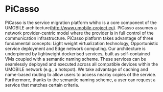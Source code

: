# PiCasso
PiCasso is the service migration platform whihc is a core component of the UMOBILE architecture(http://www.umobile-project.eu). PiCasso assumes a network provider-centric model where the provider is in full control of the communication infrastructure. PiCasso platform takes advantage of three fundamental concepts: Light weight virtualization technology, Opportunistic service deployment and Edge network computing. Our architecture is underpinned by lightweight dockerised services, built as self-contained VMs coupled with a semantic naming scheme. These services can be seamlessly deployed and executed across all compatible devices within the UMOBILE network (e.g., a hotspot). We take advantage of caching and name-based routing to allow users to access nearby copies of the service. Furthermore, thanks to the semantic naming scheme, a user can request a service that matches certain criteria.
